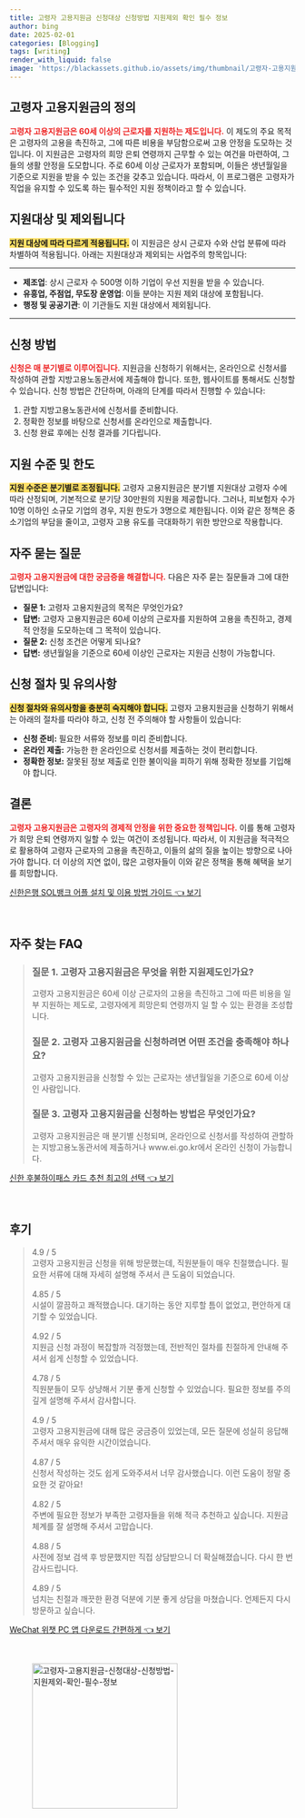 ```yaml
---
title: 고령자 고용지원금 신청대상 신청방법 지원제외 확인 필수 정보
author: bing
date: 2025-02-01
categories: [Blogging]
tags: [writing]
render_with_liquid: false
image: 'https://blackassets.github.io/assets/img/thumbnail/고령자-고용지원금-신청대상-신청방법-지원제외-확인-필수-정보.webp'
---
```



<h2 id='고령자 고용지원금의 정의'>고령자 고용지원금의 정의</h2>

<p><b><span style="color: #ee2323;">고령자 고용지원금은 60세 이상의 근로자를 지원하는 제도입니다.</span></b> 이 제도의 주요 목적은 고령자의 고용을 촉진하고, 그에 따른 비용을 부담함으로써 고용 안정을 도모하는 것입니다. 이 지원금은 고령자의 희망 은퇴 연령까지 근무할 수 있는 여건을 마련하여, 그들의 생활 안정을 도모합니다. 주로 60세 이상 근로자가 포함되며, 이들은 생년월일을 기준으로 지원을 받을 수 있는 조건을 갖추고 있습니다. 따라서, 이 프로그램은 고령자가 직업을 유지할 수 있도록 하는 필수적인 지원 정책이라고 할 수 있습니다.</p>

<h2 id='지원대상 및 제외됩니다'>지원대상 및 제외됩니다</h2>

<p><b><span style="background-color: #ffe066;">지원 대상에 따라 다르게 적용됩니다.</span></b> 이 지원금은 상시 근로자 수와 산업 분류에 따라 차별하여 적용됩니다. 아래는 지원대상과 제외되는 사업주의 항목입니다:</p>

<hr />

<ul>
    <li><b>제조업</b>: 상시 근로자 수 500명 이하 기업이 우선 지원을 받을 수 있습니다.</li>
    <li><b>유흥업, 주점업, 무도장 운영업</b>: 이들 분야는 지원 제외 대상에 포함됩니다.</li>
    <li><b>행정 및 공공기관</b>: 이 기관들도 지원 대상에서 제외됩니다.</li>
</ul>

<hr />

<h2 id='신청 방법'>신청 방법</h2>

<p><b><span style="color: #ee2323;">신청은 매 분기별로 이루어집니다.</span></b> 지원금을 신청하기 위해서는, 온라인으로 신청서를 작성하여 관할 지방고용노동관서에 제출해야 합니다. 또한, 웹사이트를 통해서도 신청할 수 있습니다. 신청 방법은 간단하며, 아래의 단계를 따라서 진행할 수 있습니다:</p>

<ol>
    <li>관할 지방고용노동관서에 신청서를 준비합니다.</li>
    <li>정확한 정보를 바탕으로 신청서를 온라인으로 제출합니다.</li>
    <li>신청 완료 후에는 신청 결과를 기다립니다.</li>
</ol>

<h2 id='지원 수준 및 한도'>지원 수준 및 한도</h2>

<p><b><span style="background-color: #ffe066;">지원 수준은 분기별로 조정됩니다.</span></b> 고령자 고용지원금은 분기별 지원대상 고령자 수에 따라 산정되며, 기본적으로 분기당 30만원의 지원을 제공합니다. 그러나, 피보험자 수가 10명 이하인 소규모 기업의 경우, 지원 한도가 3명으로 제한됩니다. 이와 같은 정책은 중소기업의 부담을 줄이고, 고령자 고용 유도를 극대화하기 위한 방안으로 작용합니다.</p>

<h2 id='자주 묻는 질문'>자주 묻는 질문</h2>

<p><b><span style="color: #ee2323;">고령자 고용지원금에 대한 궁금증을 해결합니다.</span></b> 다음은 자주 묻는 질문들과 그에 대한 답변입니다:</p>

<ul>
    <li><b>질문 1:</b> 고령자 고용지원금의 목적은 무엇인가요?</li>
    <li><b>답변:</b> 고령자 고용지원금은 60세 이상의 근로자를 지원하여 고용을 촉진하고, 경제적 안정을 도모하는데 그 목적이 있습니다.</li>
    <li><b>질문 2:</b> 신청 조건은 어떻게 되나요?</li>
    <li><b>답변:</b> 생년월일을 기준으로 60세 이상인 근로자는 지원금 신청이 가능합니다.</li>
</ul>

<h2 id='신청 절차 및 유의사항'>신청 절차 및 유의사항</h2>

<p><b><span style="background-color: #ffe066;">신청 절차와 유의사항을 충분히 숙지해야 합니다.</span></b> 고령자 고용지원금을 신청하기 위해서는 아래의 절차를 따라야 하고, 신청 전 주의해야 할 사항들이 있습니다:</p>

<ul>
    <li><b>신청 준비:</b> 필요한 서류와 정보를 미리 준비합니다.</li>
    <li><b>온라인 제출:</b> 가능한 한 온라인으로 신청서를 제출하는 것이 편리합니다.</li>
    <li><b>정확한 정보:</b> 잘못된 정보 제출로 인한 불이익을 피하기 위해 정확한 정보를 기입해야 합니다.</li>
</ul>

<h2 id='결론'>결론</h2>

<p><b><span style="color: #ee2323;">고령자 고용지원금은 고령자의 경제적 안정을 위한 중요한 정책입니다.</span></b> 이를 통해 고령자가 희망 은퇴 연령까지 일할 수 있는 여건이 조성됩니다. 따라서, 이 지원금을 적극적으로 활용하여 고령자 근로자의 고용을 촉진하고, 이들의 삶의 질을 높이는 방향으로 나아가야 합니다. 더 이상의 지연 없이, 많은 고령자들이 이와 같은 정책을 통해 혜택을 보기를 희망합니다.</p>


<p><a class="click-button" title="신한은행 SOL뱅크 어플 설치 및 이용 방법 가이드" href="https://blackassets.github.io/posts/%EC%8B%A0%ED%95%9C%EC%9D%80%ED%96%89-SOL%EB%B1%85%ED%81%AC-%EC%96%B4%ED%94%8C-%EC%84%A4%EC%B9%98-%EB%B0%8F-%EC%9D%B4%EC%9A%A9-%EB%B0%A9%EB%B2%95-%EA%B0%80%EC%9D%B4%EB%93%9C/" rel="dofollow">신한은행 SOL뱅크 어플 설치 및 이용 방법 가이드 👈 보기</a></p><br>
<h2 id='자주_찾는_FAQ'>자주 찾는 FAQ</h2>
<div itemscope="" itemtype="https://schema.org/FAQPage"> 
<blockquote> 
<div itemscope="" itemprop="mainEntity" itemtype="https://schema.org/Question"> 
<h3 itemprop="name">질문 1. 고령자 고용지원금은 무엇을 위한 지원제도인가요?</h3> 
<div itemscope="" itemprop="acceptedAnswer" itemtype="https://schema.org/Answer"> 
<span itemprop="text"> 
<p>고령자 고용지원금은 60세 이상 근로자의 고용을 촉진하고 그에 따른 비용을 일부 지원하는 제도로, 고령자에게 희망은퇴 연령까지 일 할 수 있는 환경을 조성합니다.</p> 
</span> 
</div> 
</div> 

<div itemscope="" itemprop="mainEntity" itemtype="https://schema.org/Question"> 
<h3 itemprop="name">질문 2. 고령자 고용지원금을 신청하려면 어떤 조건을 충족해야 하나요?</h3> 
<div itemscope="" itemprop="acceptedAnswer" itemtype="https://schema.org/Answer"> 
<span itemprop="text"> 
<p>고령자 고용지원금을 신청할 수 있는 근로자는 생년월일을 기준으로 60세 이상인 사람입니다.</p> 
</span> 
</div> 
</div> 

<div itemscope="" itemprop="mainEntity" itemtype="https://schema.org/Question"> 
<h3 itemprop="name">질문 3. 고령자 고용지원금을 신청하는 방법은 무엇인가요?</h3> 
<div itemscope="" itemprop="acceptedAnswer" itemtype="https://schema.org/Answer"> 
<span itemprop="text"> 
<p>고령자 고용지원금은 매 분기별 신청되며, 온라인으로 신청서를 작성하여 관할하는 지방고용노동관서에 제출하거나 www.ei.go.kr에서 온라인 신청이 가능합니다.</p> 
</span> 
</div> 
</div> 

</blockquote> 
</div>
<p><a class="click-button" title="신한 후불하이패스 카드 추천 최고의 선택" href="https://blackassets.github.io/posts/%EC%8B%A0%ED%95%9C-%ED%9B%84%EB%B6%88%ED%95%98%EC%9D%B4%ED%8C%A8%EC%8A%A4-%EC%B9%B4%EB%93%9C-%EC%B6%94%EC%B2%9C-%EC%B5%9C%EA%B3%A0%EC%9D%98-%EC%84%A0%ED%83%9D/" rel="dofollow">신한 후불하이패스 카드 추천 최고의 선택 👈 보기</a></p><br>
<h2 id='후기'>후기</h2>
<div itemscope itemtype="https://schema.org/Product">
  <blockquote>
  <div itemprop="review" itemscope itemtype="https://schema.org/Review">
      <div itemprop="reviewRating" itemscope itemtype="https://schema.org/Rating"> <span itemprop="ratingValue">4.9</span> / <span itemprop="bestRating">5</span> </div>
      <span itemprop="reviewBody">고령자 고용지원금 신청을 위해 방문했는데, 직원분들이 매우 친절했습니다. 필요한 서류에 대해 자세히 설명해 주셔서 큰 도움이 되었습니다.</span>
  </div>
  <br>
  <div itemprop="review" itemscope itemtype="https://schema.org/Review">
      <div itemprop="reviewRating" itemscope itemtype="https://schema.org/Rating"> <span itemprop="ratingValue">4.85</span> / <span itemprop="bestRating">5</span> </div>
      <span itemprop="reviewBody">시설이 깔끔하고 쾌적했습니다. 대기하는 동안 지루할 틈이 없었고, 편안하게 대기할 수 있었습니다.</span>
  </div>
  <br>
  <div itemprop="review" itemscope itemtype="https://schema.org/Review">
      <div itemprop="reviewRating" itemscope itemtype="https://schema.org/Rating"> <span itemprop="ratingValue">4.92</span> / <span itemprop="bestRating">5</span> </div>
      <span itemprop="reviewBody">지원금 신청 과정이 복잡할까 걱정했는데, 전반적인 절차를 친절하게 안내해 주셔서 쉽게 신청할 수 있었습니다.</span>
  </div>
  <br>
  <div itemprop="review" itemscope itemtype="https://schema.org/Review">
      <div itemprop="reviewRating" itemscope itemtype="https://schema.org/Rating"> <span itemprop="ratingValue">4.78</span> / <span itemprop="bestRating">5</span> </div>
      <span itemprop="reviewBody">직원분들이 모두 상냥해서 기분 좋게 신청할 수 있었습니다. 필요한 정보를 주의 깊게 설명해 주셔서 감사합니다.</span>
  </div>
  <br>
  <div itemprop="review" itemscope itemtype="https://schema.org/Review">
      <div itemprop="reviewRating" itemscope itemtype="https://schema.org/Rating"> <span itemprop="ratingValue">4.9</span> / <span itemprop="bestRating">5</span> </div>
      <span itemprop="reviewBody">고령자 고용지원금에 대해 많은 궁금증이 있었는데, 모든 질문에 성실히 응답해 주셔서 매우 유익한 시간이었습니다.</span>
  </div>
  <br>
  <div itemprop="review" itemscope itemtype="https://schema.org/Review">
      <div itemprop="reviewRating" itemscope itemtype="https://schema.org/Rating"> <span itemprop="ratingValue">4.87</span> / <span itemprop="bestRating">5</span> </div>
      <span itemprop="reviewBody">신청서 작성하는 것도 쉽게 도와주셔서 너무 감사했습니다. 이런 도움이 정말 중요한 것 같아요!</span>
  </div>
  <br>
  <div itemprop="review" itemscope itemtype="https://schema.org/Review">
      <div itemprop="reviewRating" itemscope itemtype="https://schema.org/Rating"> <span itemprop="ratingValue">4.82</span> / <span itemprop="bestRating">5</span> </div>
      <span itemprop="reviewBody">주변에 필요한 정보가 부족한 고령자들을 위해 적극 추천하고 싶습니다. 지원금 체계를 잘 설명해 주셔서 고맙습니다.</span>
  </div>
  <br>
  <div itemprop="review" itemscope itemtype="https://schema.org/Review">
      <div itemprop="reviewRating" itemscope itemtype="https://schema.org/Rating"> <span itemprop="ratingValue">4.88</span> / <span itemprop="bestRating">5</span> </div>
      <span itemprop="reviewBody">사전에 정보 검색 후 방문했지만 직접 상담받으니 더 확실해졌습니다. 다시 한 번 감사드립니다.</span>
  </div>
  <br>
  <div itemprop="review" itemscope itemtype="https://schema.org/Review">
      <div itemprop="reviewRating" itemscope itemtype="https://schema.org/Rating"> <span itemprop="ratingValue">4.89</span> / <span itemprop="bestRating">5</span> </div>
      <span itemprop="reviewBody">넘치는 친절과 깨끗한 환경 덕분에 기분 좋게 상담을 마쳤습니다. 언제든지 다시 방문하고 싶습니다.</span>
  </div>
  </blockquote>
</div>
<p><a class="click-button" title="WeChat 위챗 PC 앱 다운로드 간편하게" href="https://blackassets.github.io/posts/WeChat-%EC%9C%84%EC%B1%97-PC-%EC%95%B1-%EB%8B%A4%EC%9A%B4%EB%A1%9C%EB%93%9C-%EA%B0%84%ED%8E%B8%ED%95%98%EA%B2%8C/" rel="dofollow">WeChat 위챗 PC 앱 다운로드 간편하게 👈 보기</a></p><br>
<figure class="image"><img src="https://blackassets.github.io/assets/img/thumbnail/고령자-고용지원금-신청대상-신청방법-지원제외-확인-필수-정보.webp" alt="고령자-고용지원금-신청대상-신청방법-지원제외-확인-필수-정보" width="256" height="256"></figure>